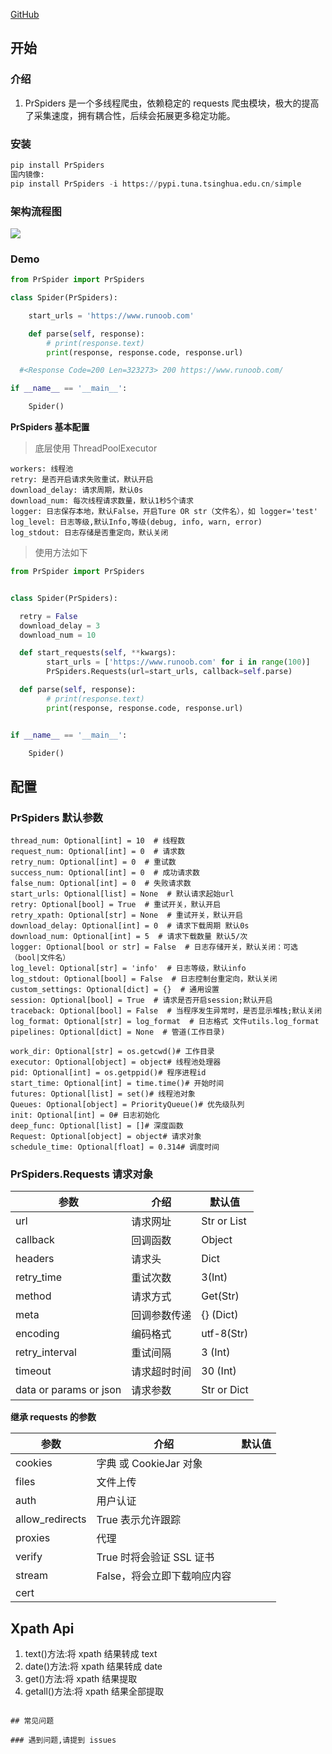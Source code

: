 [GitHub](https://github.com/peng0928/PrSpiders)

## 开始

### 介绍

1. PrSpiders 是一个多线程爬虫，依赖稳定的 requests 爬虫模块，极大的提高了采集速度，拥有耦合性，后续会拓展更多稳定功能。

### 安装

```python
pip install PrSpiders
国内镜像:
pip install PrSpiders -i https://pypi.tuna.tsinghua.edu.cn/simple
```

### 架构流程图

![](./img/introduce.png)

### **Demo**

```python
from PrSpider import PrSpiders

class Spider(PrSpiders):

    start_urls = 'https://www.runoob.com'

    def parse(self, response):
        # print(response.text)
        print(response, response.code, response.url)

  #<Response Code=200 Len=323273> 200 https://www.runoob.com/

if __name__ == '__main__':

    Spider()
```


**PrSpiders 基本配置**

> 底层使用 ThreadPoolExecutor

    workers: 线程池
    retry: 是否开启请求失败重试，默认开启
    download_delay: 请求周期，默认0s
    download_num: 每次线程请求数量，默认1秒5个请求
    logger: 日志保存本地，默认False，开启Ture OR str（文件名），如 logger='test'
    log_level: 日志等级,默认Info,等级(debug, info, warn, error)
    log_stdout: 日志存储是否重定向，默认关闭

> 使用方法如下

```python
from PrSpider import PrSpiders


class Spider(PrSpiders):

  retry = False
  download_delay = 3
  download_num = 10

  def start_requests(self, **kwargs):
        start_urls = ['https://www.runoob.com' for i in range(100)]
        PrSpiders.Requests(url=start_urls, callback=self.parse)

  def parse(self, response):
        # print(response.text)
        print(response, response.code, response.url)


if __name__ == '__main__':

    Spider()
```

## 配置

### PrSpiders 默认参数

```设置
thread_num: Optional[int] = 10  # 线程数
request_num: Optional[int] = 0  # 请求数
retry_num: Optional[int] = 0  # 重试数
success_num: Optional[int] = 0  # 成功请求数
false_num: Optional[int] = 0  # 失败请求数
start_urls: Optional[list] = None  # 默认请求起始url
retry: Optional[bool] = True  # 重试开关，默认开启
retry_xpath: Optional[str] = None  # 重试开关，默认开启
download_delay: Optional[int] = 0  # 请求下载周期 默认0s
download_num: Optional[int] = 5  # 请求下载数量 默认5/次
logger: Optional[bool or str] = False  # 日志存储开关，默认关闭：可选（bool|文件名）
log_level: Optional[str] = 'info'  # 日志等级，默认info
log_stdout: Optional[bool] = False  # 日志控制台重定向，默认关闭
custom_settings: Optional[dict] = {}  # 通用设置
session: Optional[bool] = True  # 请求是否开启session;默认开启
traceback: Optional[bool] = False  # 当程序发生异常时，是否显示堆栈;默认关闭
log_format: Optional[str] = log_format  # 日志格式 文件utils.log_format
pipelines: Optional[dict] = None  # 管道(工作目录)
```

```不建议设置
work_dir: Optional[str] = os.getcwd()# 工作目录
executor: Optional[object] = object# 线程池处理器
pid: Optional[int] = os.getppid()# 程序进程id
start_time: Optional[int] = time.time()# 开始时间
futures: Optional[list] = set()# 线程池对象
Queues: Optional[object] = PriorityQueue()# 优先级队列
init: Optional[int] = 0# 日志初始化
deep_func: Optional[list] = []# 深度函数
Request: Optional[object] = object# 请求对象
schedule_time: Optional[float] = 0.314# 调度时间

```

### PrSpiders.Requests 请求对象

| 参数                   | 介绍         | 默认值      |
| ---------------------- | ------------ | ----------- |
| url                    | 请求网址     | Str or List |
| callback               | 回调函数     | Object      |
| headers                | 请求头       | Dict        |
| retry_time             | 重试次数     | 3(Int)      |
| method                 | 请求方式     | Get(Str)    |
| meta                   | 回调参数传递 | {} (Dict)   |
| encoding               | 编码格式     | utf-8(Str)  |
| retry_interval         | 重试间隔     | 3 (Int)     |
| timeout                | 请求超时时间 | 30 (Int)    |
| data or params or json | 请求参数     | Str or Dict |

**继承 requests 的参数**

| 参数            | 介绍                        | 默认值 |
| --------------- | --------------------------- | ------ |
| cookies         | 字典 或 CookieJar 对象      |        |
| files           | 文件上传                    |        |
| auth            | 用户认证                    |        |
| allow_redirects | True 表示允许跟踪           |        |
| proxies         | 代理                        |        |
| verify          | True 时将会验证 SSL 证书    |        |
| stream          | False，将会立即下载响应内容 |        |
| cert            |                             |        |




## Xpath Api

1.  text()方法:将 xpath 结果转成 text
2.  date()方法:将 xpath 结果转成 date
3.  get()方法:将 xpath 结果提取
4.  getall()方法:将 xpath 结果全部提取
```

## 常见问题

### 遇到问题,请提到 issues
